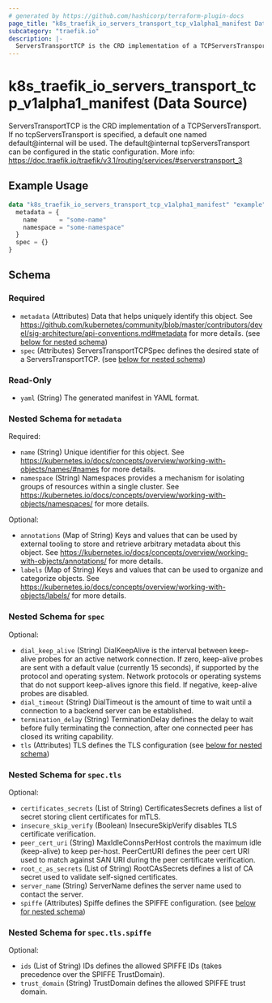 ```yaml
---
# generated by https://github.com/hashicorp/terraform-plugin-docs
page_title: "k8s_traefik_io_servers_transport_tcp_v1alpha1_manifest Data Source - terraform-provider-k8s"
subcategory: "traefik.io"
description: |-
  ServersTransportTCP is the CRD implementation of a TCPServersTransport. If no tcpServersTransport is specified, a default one named default@internal will be used. The default@internal tcpServersTransport can be configured in the static configuration. More info: https://doc.traefik.io/traefik/v3.1/routing/services/#serverstransport_3
---
```


# k8s_traefik_io_servers_transport_tcp_v1alpha1_manifest (Data Source)

ServersTransportTCP is the CRD implementation of a TCPServersTransport. If no tcpServersTransport is specified, a default one named default@internal will be used. The default@internal tcpServersTransport can be configured in the static configuration. More info: https://doc.traefik.io/traefik/v3.1/routing/services/#serverstransport_3

## Example Usage

```terraform
data "k8s_traefik_io_servers_transport_tcp_v1alpha1_manifest" "example" {
  metadata = {
    name      = "some-name"
    namespace = "some-namespace"
  }
  spec = {}
}
```

<!-- schema generated by tfplugindocs -->
## Schema

### Required

- `metadata` (Attributes) Data that helps uniquely identify this object. See https://github.com/kubernetes/community/blob/master/contributors/devel/sig-architecture/api-conventions.md#metadata for more details. (see [below for nested schema](#nestedatt--metadata))
- `spec` (Attributes) ServersTransportTCPSpec defines the desired state of a ServersTransportTCP. (see [below for nested schema](#nestedatt--spec))

### Read-Only

- `yaml` (String) The generated manifest in YAML format.

<a id="nestedatt--metadata"></a>
### Nested Schema for `metadata`

Required:

- `name` (String) Unique identifier for this object. See https://kubernetes.io/docs/concepts/overview/working-with-objects/names/#names for more details.
- `namespace` (String) Namespaces provides a mechanism for isolating groups of resources within a single cluster. See https://kubernetes.io/docs/concepts/overview/working-with-objects/namespaces/ for more details.

Optional:

- `annotations` (Map of String) Keys and values that can be used by external tooling to store and retrieve arbitrary metadata about this object. See https://kubernetes.io/docs/concepts/overview/working-with-objects/annotations/ for more details.
- `labels` (Map of String) Keys and values that can be used to organize and categorize objects. See https://kubernetes.io/docs/concepts/overview/working-with-objects/labels/ for more details.


<a id="nestedatt--spec"></a>
### Nested Schema for `spec`

Optional:

- `dial_keep_alive` (String) DialKeepAlive is the interval between keep-alive probes for an active network connection. If zero, keep-alive probes are sent with a default value (currently 15 seconds), if supported by the protocol and operating system. Network protocols or operating systems that do not support keep-alives ignore this field. If negative, keep-alive probes are disabled.
- `dial_timeout` (String) DialTimeout is the amount of time to wait until a connection to a backend server can be established.
- `termination_delay` (String) TerminationDelay defines the delay to wait before fully terminating the connection, after one connected peer has closed its writing capability.
- `tls` (Attributes) TLS defines the TLS configuration (see [below for nested schema](#nestedatt--spec--tls))

<a id="nestedatt--spec--tls"></a>
### Nested Schema for `spec.tls`

Optional:

- `certificates_secrets` (List of String) CertificatesSecrets defines a list of secret storing client certificates for mTLS.
- `insecure_skip_verify` (Boolean) InsecureSkipVerify disables TLS certificate verification.
- `peer_cert_uri` (String) MaxIdleConnsPerHost controls the maximum idle (keep-alive) to keep per-host. PeerCertURI defines the peer cert URI used to match against SAN URI during the peer certificate verification.
- `root_c_as_secrets` (List of String) RootCAsSecrets defines a list of CA secret used to validate self-signed certificates.
- `server_name` (String) ServerName defines the server name used to contact the server.
- `spiffe` (Attributes) Spiffe defines the SPIFFE configuration. (see [below for nested schema](#nestedatt--spec--tls--spiffe))

<a id="nestedatt--spec--tls--spiffe"></a>
### Nested Schema for `spec.tls.spiffe`

Optional:

- `ids` (List of String) IDs defines the allowed SPIFFE IDs (takes precedence over the SPIFFE TrustDomain).
- `trust_domain` (String) TrustDomain defines the allowed SPIFFE trust domain.
